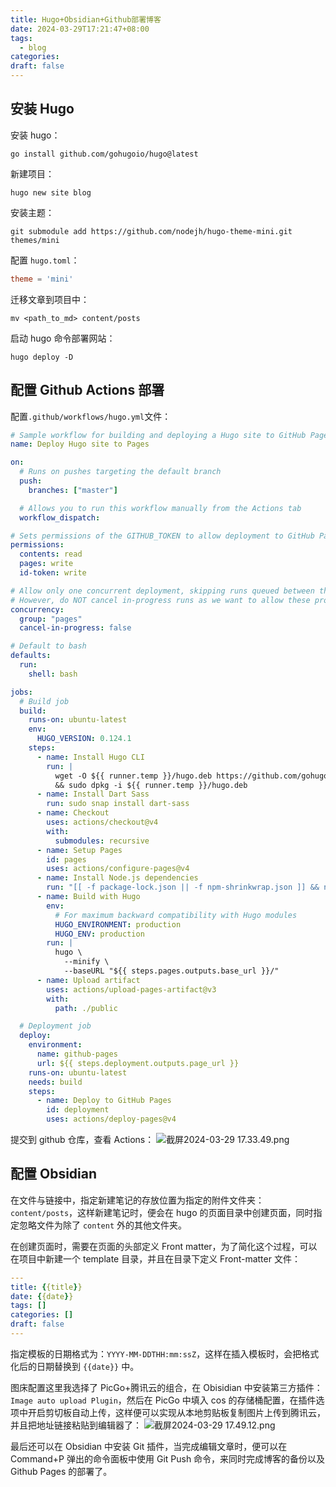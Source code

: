 ```yaml
---
title: Hugo+Obsidian+Github部署博客
date: 2024-03-29T17:21:47+08:00
tags:
  - blog
categories: 
draft: false
---
```

## 安装 Hugo

安装 hugo：
```shell
go install github.com/gohugoio/hugo@latest
```

新建项目：
```shell
hugo new site blog
```

安装主题：
```shell
git submodule add https://github.com/nodejh/hugo-theme-mini.git themes/mini
```

配置 `hugo.toml`：
```toml
theme = 'mini'
```

迁移文章到项目中：
```shell
mv <path_to_md> content/posts
```

启动 hugo 命令部署网站：
```shell
hugo deploy -D
```

## 配置 Github Actions 部署

配置`.github/workflows/hugo.yml`文件：
```yml
# Sample workflow for building and deploying a Hugo site to GitHub Pages
name: Deploy Hugo site to Pages

on:
  # Runs on pushes targeting the default branch
  push:
    branches: ["master"]

  # Allows you to run this workflow manually from the Actions tab
  workflow_dispatch:

# Sets permissions of the GITHUB_TOKEN to allow deployment to GitHub Pages
permissions:
  contents: read
  pages: write
  id-token: write

# Allow only one concurrent deployment, skipping runs queued between the run in-progress and latest queued.
# However, do NOT cancel in-progress runs as we want to allow these production deployments to complete.
concurrency:
  group: "pages"
  cancel-in-progress: false

# Default to bash
defaults:
  run:
    shell: bash

jobs:
  # Build job
  build:
    runs-on: ubuntu-latest
    env:
      HUGO_VERSION: 0.124.1
    steps:
      - name: Install Hugo CLI
        run: |
          wget -O ${{ runner.temp }}/hugo.deb https://github.com/gohugoio/hugo/releases/download/v${HUGO_VERSION}/hugo_extended_${HUGO_VERSION}_linux-amd64.deb \
          && sudo dpkg -i ${{ runner.temp }}/hugo.deb
      - name: Install Dart Sass
        run: sudo snap install dart-sass
      - name: Checkout
        uses: actions/checkout@v4
        with:
          submodules: recursive
      - name: Setup Pages
        id: pages
        uses: actions/configure-pages@v4
      - name: Install Node.js dependencies
        run: "[[ -f package-lock.json || -f npm-shrinkwrap.json ]] && npm ci || true"
      - name: Build with Hugo
        env:
          # For maximum backward compatibility with Hugo modules
          HUGO_ENVIRONMENT: production
          HUGO_ENV: production
        run: |
          hugo \
            --minify \
            --baseURL "${{ steps.pages.outputs.base_url }}/"
      - name: Upload artifact
        uses: actions/upload-pages-artifact@v3
        with:
          path: ./public

  # Deployment job
  deploy:
    environment:
      name: github-pages
      url: ${{ steps.deployment.outputs.page_url }}
    runs-on: ubuntu-latest
    needs: build
    steps:
      - name: Deploy to GitHub Pages
        id: deployment
        uses: actions/deploy-pages@v4
```

提交到 github 仓库，查看 Actions：
![截屏2024-03-29 17.33.49.png](https://image-1301539196.cos.ap-guangzhou.myqcloud.com/%E6%88%AA%E5%B1%8F2024-03-29%2017.33.49.png)

## 配置 Obsidian

在文件与链接中，指定新建笔记的存放位置为指定的附件文件夹：`content/posts`，这样新建笔记时，便会在 hugo 的页面目录中创建页面，同时指定忽略文件为除了 `content` 外的其他文件夹。

在创建页面时，需要在页面的头部定义 Front matter，为了简化这个过程，可以在项目中新建一个 template 目录，并且在目录下定义 Front-matter 文件：
```yml
---
title: {{title}}
date: {{date}}
tags: []
categories: []
draft: false
---
```
指定模板的日期格式为：`YYYY-MM-DDTHH:mm:ssZ`，这样在插入模板时，会把格式化后的日期替换到 `{{date}}` 中。

图床配置这里我选择了 PicGo+腾讯云的组合，在 Obisidian 中安装第三方插件：`Image auto upload Plugin`，然后在 PicGo 中填入 cos 的存储桶配置，在插件选项中开启剪切板自动上传，这样便可以实现从本地剪贴板复制图片上传到腾讯云，并且把地址链接粘贴到编辑器了：
![截屏2024-03-29 17.49.12.png](https://image-1301539196.cos.ap-guangzhou.myqcloud.com/%E6%88%AA%E5%B1%8F2024-03-29%2017.49.12.png)

最后还可以在 Obsidian 中安装 Git 插件，当完成编辑文章时，便可以在 Command+P 弹出的命令面板中使用 Git Push 命令，来同时完成博客的备份以及 Github Pages 的部署了。
